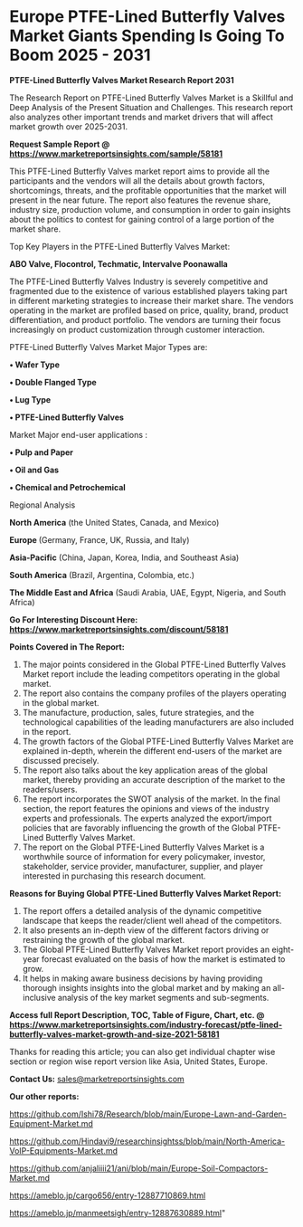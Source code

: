 # Europe PTFE-Lined Butterfly Valves Market Giants Spending Is Going To Boom 2025 - 2031

<strong>PTFE-Lined Butterfly Valves Market Research Report 2031</strong>

The Research Report on PTFE-Lined Butterfly Valves Market is a Skillful and Deep Analysis of the Present Situation and Challenges. This research report also analyzes other important trends and market drivers that will affect market growth over 2025-2031.

<strong>Request Sample Report @ <a href=https://www.marketreportsinsights.com/sample/58181>https://www.marketreportsinsights.com/sample/58181</a></strong>

This PTFE-Lined Butterfly Valves market report aims to provide all the participants and the vendors will all the details about growth factors, shortcomings, threats, and the profitable opportunities that the market will present in the near future. The report also features the revenue share, industry size, production volume, and consumption in order to gain insights about the politics to contest for gaining control of a large portion of the market share.

Top Key Players in the PTFE-Lined Butterfly Valves Market:

<strong>ABO Valve, Flocontrol, Techmatic, Intervalve Poonawalla</strong>

The PTFE-Lined Butterfly Valves Industry is severely competitive and fragmented due to the existence of various established players taking part in different marketing strategies to increase their market share. The vendors operating in the market are profiled based on price, quality, brand, product differentiation, and product portfolio. The vendors are turning their focus increasingly on product customization through customer interaction.

PTFE-Lined Butterfly Valves Market Major Types are:

<strong>• Wafer Type

• Double Flanged Type

• Lug Type

• PTFE-Lined Butterfly Valves</strong>

Market Major end-user applications :

<strong>• Pulp and Paper

• Oil and Gas

• Chemical and Petrochemical</strong>

Regional Analysis

</u><strong><b>North America</b></strong> (the United States, Canada, and Mexico)

<strong><b>Europe </b></strong>(Germany, France, UK, Russia, and Italy)

<strong><b>Asia-Pacific</b></strong> (China, Japan, Korea, India, and Southeast Asia)

<strong><b>South America</b></strong> (Brazil, Argentina, Colombia, etc.)

<strong><b>The Middle East and Africa</b></strong> (Saudi Arabia, UAE, Egypt, Nigeria, and South Africa)

<strong>Go For Interesting Discount Here: <a href=https://www.marketreportsinsights.com/discount/58181>https://www.marketreportsinsights.com/discount/58181</a></strong>

<strong>Points Covered in The Report:</strong>
<ol>
  <li>The major points considered in the Global PTFE-Lined Butterfly Valves Market report include the leading competitors operating in the global market.</li>
  <li>The report also contains the company profiles of the players operating in the global market.</li>
  <li>The manufacture, production, sales, future strategies, and the technological capabilities of the leading manufacturers are also included in the report.</li>
  <li>The growth factors of the Global PTFE-Lined Butterfly Valves Market are explained in-depth, wherein the different end-users of the market are discussed precisely.</li>
  <li>The report also talks about the key application areas of the global market, thereby providing an accurate description of the market to the readers/users.</li>
  <li>The report incorporates the SWOT analysis of the market. In the final section, the report features the opinions and views of the industry experts and professionals. The experts analyzed the export/import policies that are favorably influencing the growth of the Global PTFE-Lined Butterfly Valves Market.</li>
  <li>The report on the Global PTFE-Lined Butterfly Valves Market is a worthwhile source of information for every policymaker, investor, stakeholder, service provider, manufacturer, supplier, and player interested in purchasing this research document.</li>
</ol>
<strong>Reasons for Buying Global PTFE-Lined Butterfly Valves Market Report:</strong>

<ol>
  <li>The report offers a detailed analysis of the dynamic competitive landscape that keeps the reader/client well ahead of the competitors.</li>
  <li>It also presents an in-depth view of the different factors driving or restraining the growth of the global market.</li>
  <li>The Global PTFE-Lined Butterfly Valves Market report provides an eight-year forecast evaluated on the basis of how the market is estimated to grow.</li>
  <li>It helps in making aware business decisions by having providing thorough insights insights into the global market and by making an all-inclusive analysis of the key market segments and sub-segments.</li>
</ol>
<strong>Access full Report Description, TOC, Table of Figure, Chart, etc. @ <a href=https://www.marketreportsinsights.com/industry-forecast/ptfe-lined-butterfly-valves-market-growth-and-size-2021-58181>https://www.marketreportsinsights.com/industry-forecast/ptfe-lined-butterfly-valves-market-growth-and-size-2021-58181</a></strong>


Thanks for reading this article; you can also get individual chapter wise section or region wise report version like Asia, United States, Europe.

<strong>Contact Us:</strong>
sales@marketreportsinsights.com

<strong>Our other reports:</strong>

<a href=https://github.com/Ishi78/Research/blob/main/Europe-Lawn-and-Garden-Equipment-Market.md>https://github.com/Ishi78/Research/blob/main/Europe-Lawn-and-Garden-Equipment-Market.md</a>

<a href=https://github.com/Hindavi9/researchinsightss/blob/main/North-America-VoIP-Equipments-Market.md>https://github.com/Hindavi9/researchinsightss/blob/main/North-America-VoIP-Equipments-Market.md</a>

<a href=https://github.com/anjaliiii21/ani/blob/main/Europe-Soil-Compactors-Market.md>https://github.com/anjaliiii21/ani/blob/main/Europe-Soil-Compactors-Market.md</a>

<a href=https://ameblo.jp/cargo656/entry-12887710869.html>https://ameblo.jp/cargo656/entry-12887710869.html</a>

<a href=https://ameblo.jp/manmeetsigh/entry-12887630889.html>https://ameblo.jp/manmeetsigh/entry-12887630889.html</a>"
